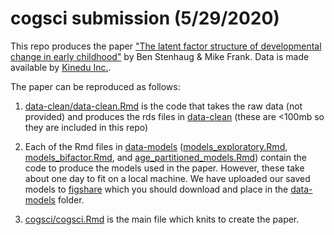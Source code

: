 # cogsci submission (5/29/2020)

This repo produces the paper ["The latent factor structure of developmental change in early childhood"](cogsci/_submission_final/thelatent_0529.pdf) by Ben Stenhaug & Mike Frank. Data is made available by [Kinedu Inc.](https://www.kinedu.com/).

The paper can be reproduced as follows:

1. [data-clean/data-clean.Rmd](data-clean/data-clean.Rmd) is the code that takes the raw data (not provided) and produces the rds files in [data-clean](data-clean) (these are <100mb so they are included in this repo)

2. Each of the Rmd files in [data-models](data-models) ([models_exploratory.Rmd](data-models/models_exploratory.Rmd), [models_bifactor.Rmd](data-models/models_bifactor.Rmd), and [age_partitioned_models.Rmd](data-models/age_partitioned_models.Rmd)) contain the code to produce the models used in the paper. However, these take about one day to fit on a local machine. We have uploaded our saved models to [figshare](https://figshare.com/projects/The_latent_factor_structure_of_developmental_change_in_early_childhood/75189) which you should download and place in the [data-models](data-models) folder.

3. [cogsci/cogsci.Rmd](cogsci/cogsci.Rmd) is the main file which knits to create the paper.
